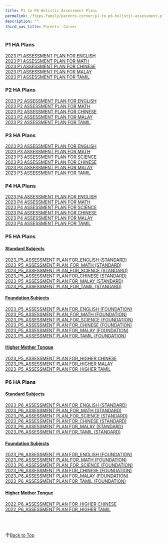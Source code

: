 ```yaml
---
title: P1 to P6 Holistic Assessment Plans
permalink: /ftpps-family/parents-corner/p1-to-p6-holistic-assessment-plans/
description: ""
third_nav_title: Parents' Corner
---
```

<h3><b>P1 HA Plans</b></h3>


[2023 P1 ASSESSMENT PLAN FOR ENGLISH](/files/Parents'%20Corner/Holistic%20Assessment%20Plans/2023/P1/2023_P1_ASSESSMENT%20PLAN_FOR_ENGLISH.pdf)
<br>
[2023 P1 ASSESSMENT PLAN FOR MATH](/files/Parents'%20Corner/Holistic%20Assessment%20Plans/2023/P1/2023_P1_ASSESSMENT%20PLAN_FOR_MATH.pdf)
<br>
[2023 P1 ASSESSMENT PLAN FOR CHINESE](/files/Parents'%20Corner/Holistic%20Assessment%20Plans/2023/P1/2023_P1_ASSESSMENT%20PLAN%20FOR_CHINESE.pdf)
<br>
[2023 P1 ASSESSMENT PLAN FOR MALAY](/files/Parents'%20Corner/Holistic%20Assessment%20Plans/2023/P1/2023_P1_ASSESSMENT%20PLAN%20FOR_MALAY.pdf)
<br>
[2023 P1 ASSESSMENT PLAN FOR TAMIL](/files/Parents'%20Corner/Holistic%20Assessment%20Plans/2023/P1/2023_P1_ASSESSMENT%20PLAN_FOR_TAMIL.pdf)


<h3><b>P2 HA Plans</b></h3>


[2023 P2 ASSESSMENT PLAN FOR ENGLISH](/files/Parents'%20Corner/Holistic%20Assessment%20Plans/2023/P2/2023_P2_ASSESSMENT%20PLAN_FOR_ENGLISH.pdf)
<br>
[2023 P2 ASSESSMENT PLAN FOR MATH](/files/Parents'%20Corner/Holistic%20Assessment%20Plans/2023/P2/2023_P2_ASSESSMENT%20PLAN_FOR_MATH.pdf)
<br>
[2023 P2 ASSESSMENT PLAN FOR CHINESE](/files/Parents'%20Corner/Holistic%20Assessment%20Plans/2023/P2/2023_P2_ASSESSMENT%20PLAN%20FOR_CHINESE.pdf)
<br>
[2023 P2 ASSESSMENT PLAN FOR MALAY](/files/Parents'%20Corner/Holistic%20Assessment%20Plans/2023/P2/2023_P2_ASSESSMENT%20PLAN_FOR_MALAY.pdf)
<br>
[2023 P2 ASSESSMENT PLAN FOR TAMIL](/files/Parents'%20Corner/Holistic%20Assessment%20Plans/2023/P2/2023_P2_ASSESSMENT%20PLAN_FOR_TAMIL.pdf)

<h3><b>P3 HA Plans</b></h3>

[2023 P3 ASSESSMENT PLAN FOR ENGLISH](/files/Parents'%20Corner/Holistic%20Assessment%20Plans/2023/P3/2023_P3_ASSESSMENT%20PLAN%20FOR_ENGLISH.pdf)
<br>
[2023 P3 ASSESSMENT PLAN FOR MATH](/files/Parents'%20Corner/Holistic%20Assessment%20Plans/2023/P3/2023_P3_ASSESSMENT%20PLAN_FOR_MATH.pdf)
<br>
[2023 P3 ASSESSMENT PLAN FOR SCIENCE](/files/Parents'%20Corner/Holistic%20Assessment%20Plans/2023/P3/2023_P3_ASSESSMENT%20PLAN_FOR_SCIENCE.pdf)
<br>
[2023 P3 ASSESSMENT PLAN FOR CHINESE](/files/Parents'%20Corner/Holistic%20Assessment%20Plans/2023/P3/2023_P3_ASSESSMENT%20PLAN%20FOR_CHINESE.pdf)
<br>
[2023 P3 ASSESSMENT PLAN FOR MALAY](/files/Parents'%20Corner/Holistic%20Assessment%20Plans/2023/P3/2023_P3_ASSESSMENT%20PLAN%20FOR_MALAY.pdf)
<br>
[2023 P3 ASSESSMENT PLAN FOR TAMIL](/files/Parents'%20Corner/Holistic%20Assessment%20Plans/2023/P3/2023_P3_ASSESSMENT%20PLAN%20FOR_TAMIL.pdf)

<h3><b>P4 HA Plans</b></h3>

[2023 P4 ASSESSMENT PLAN FOR ENGLISH](/files/Parents'%20Corner/Holistic%20Assessment%20Plans/2023/P4/2023_P4_ASSESSMENT%20PLAN%20FOR_ENGLISH.pdf)
<br>
[2023 P4 ASSESSMENT PLAN FOR MATH](/files/Parents'%20Corner/Holistic%20Assessment%20Plans/2023/P4/2023_P4_ASSESSMENT%20PLAN_FOR_MATH.pdf)
<br>
[2023 P4 ASSESSMENT PLAN FOR SCIENCE](/files/Parents'%20Corner/Holistic%20Assessment%20Plans/2023/P4/2023_P4_ASSESSMENT%20PLAN_FOR_SCIENCE.pdf)
<br>
[2023 P4 ASSESSMENT PLAN FOR CHINESE](/files/Parents'%20Corner/Holistic%20Assessment%20Plans/2023/P4/2023_P4_ASSESSMENT%20PLAN%20FOR_CHINESE.pdf)
<br>
[2023 P4 ASSESSMENT PLAN FOR MALAY](/files/Parents'%20Corner/Holistic%20Assessment%20Plans/2023/P4/2023%20P4_ASSESSMENT%20PLAN_FOR_MALAY.pdf)
<br>
[2023 P4 ASSESSMENT PLAN FOR TAMIL](/files/Parents'%20Corner/Holistic%20Assessment%20Plans/2023/P4/2023_P4_ASSESSMENT%20PLAN%20FOR_TAMIL.pdf)

<h3><b>P5 HA Plans</b></h3>

<h4><u> Standard Subjects  </u></h4>

[2023_P5_ASSESSMENT PLAN FOR_ENGLISH (STANDARD)](/files/Parents'%20Corner/Holistic%20Assessment%20Plans/2023/P5/Standard%20Subjects/2023_P5_ASSESSMENT%20PLAN%20FOR_ENGLISH%20(STANDARD).pdf)
<br>
[2023_P5_ASSESSMENT PLAN_FOR_MATH (STANDARD)](/files/Parents'%20Corner/Holistic%20Assessment%20Plans/2023/P5/Standard%20Subjects/2023_P5_ASSESSMENT%20PLAN_FOR_MATH%20(STANDARD).pdf)
<br>
[2023_P5_ASSESSMENT PLAN_FOR_SCIENCE (STANDARD)](/files/Parents'%20Corner/Holistic%20Assessment%20Plans/2023/P5/Standard%20Subjects/2023_P5_ASSESSMENT%20PLAN_FOR_SCIENCE%20(STANDARD).pdf)
<br>
[2023_P5_ASSESSMENT PLAN FOR_CHINESE (STANDARD)](/files/Parents'%20Corner/Holistic%20Assessment%20Plans/2023/P5/Standard%20Subjects/2023_P5_ASSESSMENT%20PLAN%20FOR_CHINESE%20(STANDARD).pdf)
<br>
[2023_P5_ASSESSMENT PLAN FOR_MALAY (STANDARD)](/files/Parents'%20Corner/Holistic%20Assessment%20Plans/2023/P5/Standard%20Subjects/2023_P5_ASSESSMENT%20PLAN%20FOR_MALAY%20(STANDARD).pdf)
<br>
[2023_P5_ASSESSMENT PLAN_FOR_TAMIL (STANDARD)](/files/Parents'%20Corner/Holistic%20Assessment%20Plans/2023/P5/Standard%20Subjects/2023_P5_ASSESSMENT%20PLAN_FOR_TAMIL%20(STANDARD).pdf)

<h4><u> Foundation Subjects </u></h4>
  
[2023_P5_ASSESSMENT PLAN FOR_ENGLISH (FOUNDATION)](/files/Parents'%20Corner/Holistic%20Assessment%20Plans/2023/P5/Foundation%20Subjects/2023_P5_ASSESSMENT%20PLAN%20FOR_ENGLISH%20(FOUNDATION).pdf)
<br>
[2023_P5_ASSESSMENT PLAN_FOR_MATH (FOUNDATION)](/files/Parents'%20Corner/Holistic%20Assessment%20Plans/2023/P5/Foundation%20Subjects/2023_P5_ASSESSMENT%20PLAN_FOR_MATH%20(FOUNDATION).pdf)
<br>
[2023_P5_ASSESSMENT PLAN_FOR_SCIENCE (FOUNDATION)](/files/Parents'%20Corner/Holistic%20Assessment%20Plans/2023/P5/Foundation%20Subjects/2023_P5_ASSESSMENT%20PLAN_FOR_SCIENCE%20(FOUNDATION).pdf)
<br>
[2023_P5_ASSESSMENT PLAN FOR_CHINESE (FOUNDATION)](/files/Parents'%20Corner/Holistic%20Assessment%20Plans/2023/P5/Foundation%20Subjects/2023_P5_ASSESSMENT%20PLAN%20FOR_CHINESE%20(FOUNDATION).pdf)
<br>
[2023_P5_ASSESSMENT PLAN FOR_MALAY (FOUNDATION)](/files/Parents'%20Corner/Holistic%20Assessment%20Plans/2023/P5/Foundation%20Subjects/2023_P5_ASSESSMENT%20PLAN%20FOR_MALAY%20(FOUNDATION).pdf)
<br>
[2023_P5_ASSESSMENT PLAN FOR_TAMIL (FOUNDATION)](/files/Parents'%20Corner/Holistic%20Assessment%20Plans/2023/P5/Foundation%20Subjects/2023_P5_ASSESSMENT%20PLAN%20FOR_TAMIL%20(FOUNDATION).pdf)
  
<h4><u> Higher Mother Tongue  </u></h4>
  
[2023_P5_ASSESSMENT PLAN FOR_HIGHER CHINESE](/files/Parents'%20Corner/Holistic%20Assessment%20Plans/2023/P5/Higher%20Mother%20Tongue%20Languages/2023_P5_ASSESSMENT%20PLAN%20FOR_HIGHER%20CHINESE.pdf)
<br>
[2023_P5_ASSESSMENT PLAN FOR_HIGHER MALAY](/files/Parents'%20Corner/Holistic%20Assessment%20Plans/2023/P5/Higher%20Mother%20Tongue%20Languages/2023_P5_ASSESSMENT%20PLAN%20FOR_HIGHER%20MALAY.pdf)
<br>
[2023_P5_ASSESSMENT PLAN FOR_HIGHER TAMIL](/files/Parents'%20Corner/Holistic%20Assessment%20Plans/2023/P5/Higher%20Mother%20Tongue%20Languages/2023_P5_ASSESSMENT%20PLAN%20FOR_HIGHER%20TAMIL.pdf)

<h3><b>P6 HA Plans</b></h3>


<h4><u> Standard Subjects  </u></h4>
  
[2023_P6_ASSESSMENT PLAN FOR_ENGLISH (STANDARD)](/files/Parents'%20Corner/Holistic%20Assessment%20Plans/2023/P6/Standard%20Subjects/2023_P6_ASSESSMENT%20PLAN%20FOR_ENGLISH%20(STANDARD).pdf)
<br>
[2023_P6_ASSESSMENT PLAN_FOR_MATH (STANDARD)](/files/Parents'%20Corner/Holistic%20Assessment%20Plans/2023/P6/Standard%20Subjects/2023_P6_ASSESSMENT%20PLAN_FOR_MATH%20(STANDARD).pdf)
<br>
[2023_P6_ASSESSMENT PLAN_FOR_SCIENCE (STANDARD)](/files/Parents'%20Corner/Holistic%20Assessment%20Plans/2023/P6/Standard%20Subjects/2023_P6_ASSESSMENT%20PLAN_FOR_SCIENCE%20(STANDARD).pdf)
<br>
[2023_P6_ASSESSMENT PLAN FOR_CHINESE (STANDARD)](/files/Parents'%20Corner/Holistic%20Assessment%20Plans/2023/P6/Standard%20Subjects/2023_P6_ASSESSMENT%20PLAN%20FOR_CHINESE%20(STANDARD).pdf)
<br>
[2023_P6_ASSESSMENT PLAN FOR_MALAY (STANDARD)](/files/Parents'%20Corner/Holistic%20Assessment%20Plans/2023/P6/Standard%20Subjects/2023_P6_ASSESSMENT%20PLAN%20FOR_MALAY%20(STANDARD).pdf)
<br>
[2023_P6_ASSESSMENT PLAN FOR_TAMIL (STANDARD)](/files/Parents'%20Corner/Holistic%20Assessment%20Plans/2023/P6/Standard%20Subjects/2023_P6_ASSESSMENT%20PLAN%20FOR_TAMIL%20(STANDARD).pdf)

<h4><u> Foundation Subjects </u></h4>
  
[2023_P6_ASSESSMENT PLAN FOR_ENGLISH (FOUNDATION)](/files/Parents'%20Corner/Holistic%20Assessment%20Plans/2023/P6/Foundation%20Subjects/2023_P6_ASSESSMENT%20PLAN%20FOR_ENGLISH%20(FOUNDATION).pdf)
<br>
[2023_P6_ASSESSMENT PLAN_FOR_MATH (FOUNDATION)](/files/Parents'%20Corner/Holistic%20Assessment%20Plans/2023/P6/Foundation%20Subjects/2023_P6_ASSESSMENT%20PLAN_FOR_MATH%20(FOUNDATION).pdf)
<br>
[2023_P6_ASSESSMENT PLAN_FOR_SCIENCE (FOUNDATION)](/files/Parents'%20Corner/Holistic%20Assessment%20Plans/2023/P6/Foundation%20Subjects/2023_P6_ASSESSMENT%20PLAN_FOR_SCIENCE%20(FOUNDATION).pdf)
<br>
[2023_P6_ASSESSMENT PLAN FOR_CHINESE (FOUNDATION)](/files/Parents'%20Corner/Holistic%20Assessment%20Plans/2023/P6/Foundation%20Subjects/2023_P6_ASSESSMENT%20PLAN%20FOR_CHINESE%20(FOUNDATION).pdf)
<br>
[2023_P6_ASSESSMENT PLAN FOR_MALAY (FOUNDATION)](/files/Parents'%20Corner/Holistic%20Assessment%20Plans/2023/P6/Foundation%20Subjects/2023_P6_ASSESSMENT%20PLAN%20FOR_MALAY%20(FOUNDATION).pdf)
<br>
[2023_P6_ASSESSMENT PLAN FOR_TAMIL (FOUNDATION)](/files/Parents'%20Corner/Holistic%20Assessment%20Plans/2023/P6/Foundation%20Subjects/2023_P6_ASSESSMENT%20PLAN%20FOR_TAMIL%20(FOUNDATION).pdf)
  
 <h4><u> Higher Mother Tongue </u></h4>

[2022_P6_ASSESSMENT PLAN FOR_HIGHER CHINESE](/files/2022_P6_ASSESSMENT%20PLAN%20FOR_HIGHER%20CHINESE.pdf)
<br>
[2022_P6_ASSESSMENT PLAN FOR_HIGHER TAMIL](/files/2022_P6_ASSESSMENT%20PLAN%20FOR_HIGHER%20TAMIL.pdf)


<br>
<br>
<br>

<a href="/ftpps-family/parents-corner/p1-to-p6-holistic-assessment-plans#lo_main">
	 <img src="/images/arrow-up.png" style="width:3%" align="left"/> Back to Top
</a>